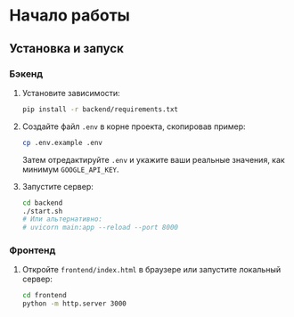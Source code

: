 # Начало работы

## Установка и запуск

### Бэкенд

1. Установите зависимости:
   ```bash
   pip install -r backend/requirements.txt
   ```

2. Создайте файл `.env` в корне проекта, скопировав пример:
   ```bash
   cp .env.example .env
   ```
   Затем отредактируйте `.env` и укажите ваши реальные значения, как минимум `GOOGLE_API_KEY`.

3. Запустите сервер:
   ```bash
   cd backend
   ./start.sh
   # Или альтернативно:
   # uvicorn main:app --reload --port 8000
   ```

### Фронтенд

1. Откройте `frontend/index.html` в браузере или запустите локальный сервер:
   ```bash
   cd frontend
   python -m http.server 3000
   ```
